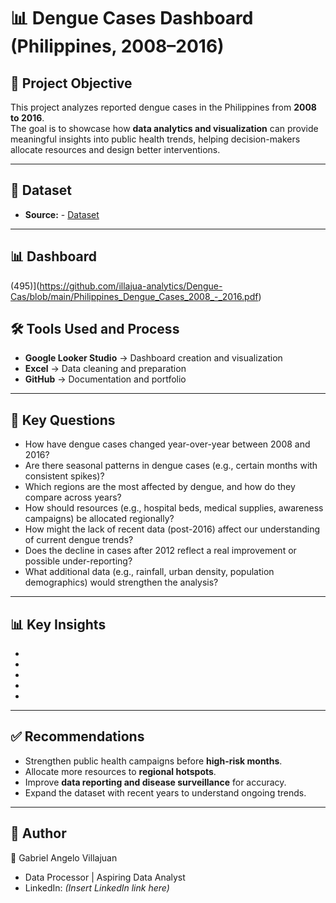 # 📊 Dengue Cases Dashboard (Philippines, 2008–2016)

## 📌 Project Objective
This project analyzes reported dengue cases in the Philippines from **2008 to 2016**.  
The goal is to showcase how **data analytics and visualization** can provide meaningful insights into public health trends, helping decision-makers allocate resources and design better interventions.  

---

## 📂 Dataset
- **Source:** - <a href="https://github.com/illajua-analytics/Dengue-Cas/blob/main/Dengue%20Project%20Spreadsheet.xlsx">Dataset</a>

---
## 📊 Dashboard
(495)](https://github.com/illajua-analytics/Dengue-Cas/blob/main/Philippines_Dengue_Cases_2008_-_2016.pdf)

## 🛠️ Tools Used and Process
- **Google Looker Studio** → Dashboard creation and visualization  
- **Excel** → Data cleaning and preparation  
- **GitHub** → Documentation and portfolio  

---

## 🔎 Key Questions
- How have dengue cases changed year-over-year between 2008 and 2016?  
- Are there seasonal patterns in dengue cases (e.g., certain months with consistent spikes)?
- Which regions are the most affected by dengue, and how do they compare across years? 
- How should resources (e.g., hospital beds, medical supplies, awareness campaigns) be allocated regionally?
- How might the lack of recent data (post-2016) affect our understanding of current dengue trends?
- Does the decline in cases after 2012 reflect a real improvement or possible under-reporting?
- What additional data (e.g., rainfall, urban density, population demographics) would strengthen the analysis?

---

## 📊 Key Insights
- 
- 
- 
- 
- 

---

## ✅ Recommendations
- Strengthen public health campaigns before **high-risk months**.  
- Allocate more resources to **regional hotspots**.  
- Improve **data reporting and disease surveillance** for accuracy.  
- Expand the dataset with recent years to understand ongoing trends.  

---

## 📌 Author
👤 Gabriel Angelo Villajuan  
- Data Processor | Aspiring Data Analyst   
- LinkedIn: *(Insert LinkedIn link here)*  
